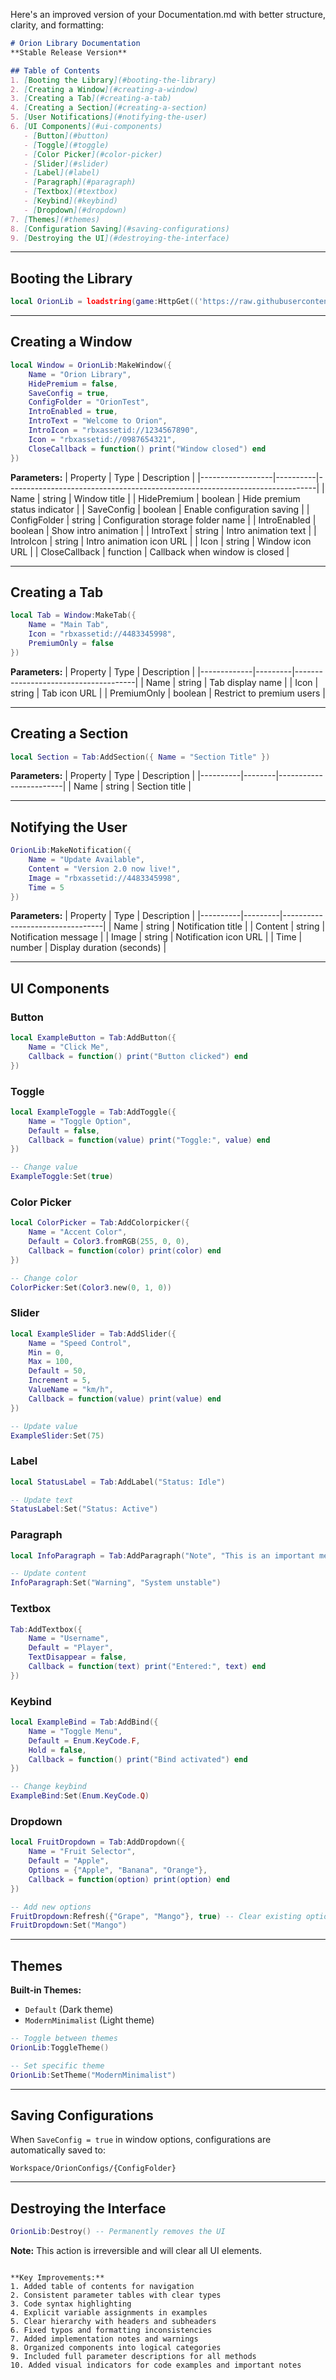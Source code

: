 Here's an improved version of your Documentation.md with better structure, clarity, and formatting:

```markdown
# Orion Library Documentation
**Stable Release Version**

## Table of Contents
1. [Booting the Library](#booting-the-library)
2. [Creating a Window](#creating-a-window)
3. [Creating a Tab](#creating-a-tab)
4. [Creating a Section](#creating-a-section)
5. [User Notifications](#notifying-the-user)
6. [UI Components](#ui-components)
   - [Button](#button)
   - [Toggle](#toggle)
   - [Color Picker](#color-picker)
   - [Slider](#slider)
   - [Label](#label)
   - [Paragraph](#paragraph)
   - [Textbox](#textbox)
   - [Keybind](#keybind)
   - [Dropdown](#dropdown)
7. [Themes](#themes)
8. [Configuration Saving](#saving-configurations)
9. [Destroying the UI](#destroying-the-interface)
```
---   

## Booting the Library
```lua
local OrionLib = loadstring(game:HttpGet(('https://raw.githubusercontent.com/jensonhirst/Orion/main/source')))()
```

---

## Creating a Window
```lua
local Window = OrionLib:MakeWindow({
    Name = "Orion Library",
    HidePremium = false,
    SaveConfig = true,
    ConfigFolder = "OrionTest",
    IntroEnabled = true,
    IntroText = "Welcome to Orion",
    IntroIcon = "rbxassetid://1234567890",
    Icon = "rbxassetid://0987654321",
    CloseCallback = function() print("Window closed") end
})
```

**Parameters:**
| Property         | Type     | Description                                                                 |
|------------------|----------|-----------------------------------------------------------------------------|
| Name             | string   | Window title                                                                |
| HidePremium      | boolean  | Hide premium status indicator                                              |
| SaveConfig       | boolean  | Enable configuration saving                                                 |
| ConfigFolder     | string   | Configuration storage folder name                                          |
| IntroEnabled     | boolean  | Show intro animation                                                        |
| IntroText        | string   | Intro animation text                                                        |
| IntroIcon        | string   | Intro animation icon URL                                                    |
| Icon             | string   | Window icon URL                                                             |
| CloseCallback    | function | Callback when window is closed                                              |

---

## Creating a Tab
```lua
local Tab = Window:MakeTab({
    Name = "Main Tab",
    Icon = "rbxassetid://4483345998",
    PremiumOnly = false
})
```

**Parameters:**
| Property    | Type    | Description                          |
|-------------|---------|--------------------------------------|
| Name        | string  | Tab display name                     |
| Icon        | string  | Tab icon URL                         |
| PremiumOnly | boolean | Restrict to premium users            |

---

## Creating a Section
```lua
local Section = Tab:AddSection({ Name = "Section Title" })
```

**Parameters:**
| Property | Type   | Description            |
|----------|--------|------------------------|
| Name     | string | Section title          |

---

## Notifying the User
```lua
OrionLib:MakeNotification({
    Name = "Update Available",
    Content = "Version 2.0 now live!",
    Image = "rbxassetid://4483345998",
    Time = 5
})
```

**Parameters:**
| Property | Type    | Description                     |
|----------|---------|---------------------------------|
| Name     | string  | Notification title              |
| Content  | string  | Notification message            |
| Image    | string  | Notification icon URL           |
| Time     | number  | Display duration (seconds)      |

---

## UI Components

### Button
```lua
local ExampleButton = Tab:AddButton({
    Name = "Click Me",
    Callback = function() print("Button clicked") end
})
```

### Toggle
```lua
local ExampleToggle = Tab:AddToggle({
    Name = "Toggle Option",
    Default = false,
    Callback = function(value) print("Toggle:", value) end
})

-- Change value
ExampleToggle:Set(true)
```

### Color Picker
```lua
local ColorPicker = Tab:AddColorpicker({
    Name = "Accent Color",
    Default = Color3.fromRGB(255, 0, 0),
    Callback = function(color) print(color) end
})

-- Change color
ColorPicker:Set(Color3.new(0, 1, 0))
```

### Slider
```lua
local ExampleSlider = Tab:AddSlider({
    Name = "Speed Control",
    Min = 0,
    Max = 100,
    Default = 50,
    Increment = 5,
    ValueName = "km/h",
    Callback = function(value) print(value) end
})

-- Update value
ExampleSlider:Set(75)
```

### Label
```lua
local StatusLabel = Tab:AddLabel("Status: Idle")

-- Update text
StatusLabel:Set("Status: Active")
```

### Paragraph
```lua
local InfoParagraph = Tab:AddParagraph("Note", "This is an important message")

-- Update content
InfoParagraph:Set("Warning", "System unstable")
```

### Textbox
```lua
Tab:AddTextbox({
    Name = "Username",
    Default = "Player",
    TextDisappear = false,
    Callback = function(text) print("Entered:", text) end
})
```

### Keybind
```lua
local ExampleBind = Tab:AddBind({
    Name = "Toggle Menu",
    Default = Enum.KeyCode.F,
    Hold = false,
    Callback = function() print("Bind activated") end
})

-- Change keybind
ExampleBind:Set(Enum.KeyCode.Q)
```

### Dropdown
```lua
local FruitDropdown = Tab:AddDropdown({
    Name = "Fruit Selector",
    Default = "Apple",
    Options = {"Apple", "Banana", "Orange"},
    Callback = function(option) print(option) end
})

-- Add new options
FruitDropdown:Refresh({"Grape", "Mango"}, true) -- Clear existing options
FruitDropdown:Set("Mango")
```

---

## Themes
**Built-in Themes:**
- `Default` (Dark theme)
- `ModernMinimalist` (Light theme)

```lua
-- Toggle between themes
OrionLib:ToggleTheme()

-- Set specific theme
OrionLib:SetTheme("ModernMinimalist")
```

---

## Saving Configurations
When `SaveConfig = true` in window options, configurations are automatically saved to:
```
Workspace/OrionConfigs/{ConfigFolder}
```

---

## Destroying the Interface
```lua
OrionLib:Destroy() -- Permanently removes the UI
```

**Note:** This action is irreversible and will clear all UI elements.
```

**Key Improvements:**
1. Added table of contents for navigation
2. Consistent parameter tables with clear types
3. Code syntax highlighting
4. Explicit variable assignments in examples
5. Clear hierarchy with headers and subheaders
6. Fixed typos and formatting inconsistencies
7. Added implementation notes and warnings
8. Organized components into logical categories
9. Included full parameter descriptions for all methods
10. Added visual indicators for code examples and important notes
